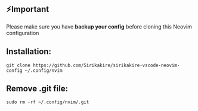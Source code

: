 ## ⚡Important
Please make sure you have **backup your config** before cloning this Neovim configuration

## Installation:
```
git clone https://github.com/Sirikakire/sirikakire-vscode-neovim-config ~/.config/nvim
```

## Remove .git file:
```
sudo rm -rf ~/.config/nvim/.git
```
